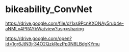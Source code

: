 # bikeability_ConvNet
 
https://drive.google.com/file/d/1xs9PcnKXONAy5rub4e-aNMLx4PRAYbWa/view?usp=sharing

https://drive.google.com/open?id=1gr6JtN3jr34O2QzkRezPp0N8LBdgKYmu
